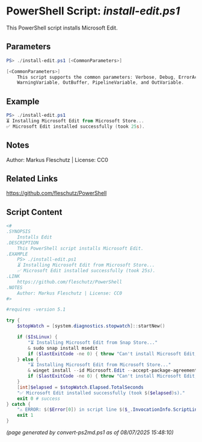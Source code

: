 PowerShell Script: *install-edit.ps1*
===================================

This PowerShell script installs Microsoft Edit.

Parameters
----------
```powershell
PS> ./install-edit.ps1 [<CommonParameters>]

[<CommonParameters>]
    This script supports the common parameters: Verbose, Debug, ErrorAction, ErrorVariable, WarningAction, 
    WarningVariable, OutBuffer, PipelineVariable, and OutVariable.
```

Example
-------
```powershell
PS> ./install-edit.ps1
⏳ Installing Microsoft Edit from Microsoft Store...
✅ Microsoft Edit installed successfully (took 25s).

```

Notes
-----
Author: Markus Fleschutz | License: CC0

Related Links
-------------
https://github.com/fleschutz/PowerShell

Script Content
--------------
```powershell
<#
.SYNOPSIS
	Installs Edit
.DESCRIPTION
	This PowerShell script installs Microsoft Edit.
.EXAMPLE
	PS> ./install-edit.ps1
	⏳ Installing Microsoft Edit from Microsoft Store...
	✅ Microsoft Edit installed successfully (took 25s).
.LINK
	https://github.com/fleschutz/PowerShell
.NOTES
	Author: Markus Fleschutz | License: CC0
#>

#requires -version 5.1

try {
	$stopWatch = [system.diagnostics.stopwatch]::startNew()

	if ($IsLinux) {
		"⏳ Installing Microsoft Edit from Snap Store..."
		& sudo snap install msedit 
		if ($lastExitCode -ne 0) { throw "Can't install Microsoft Edit, is it already installed?" }
	} else {
		"⏳ Installing Microsoft Edit from Microsoft Store..."
		& winget install --id Microsoft.Edit --accept-package-agreements --accept-source-agreements
		if ($lastExitCode -ne 0) { throw "Can't install Microsoft Edit, is it already installed?" }
	}
	[int]$elapsed = $stopWatch.Elapsed.TotalSeconds
	"✅ Microsoft Edit installed successfully (took $($elapsed)s)."
	exit 0 # success
} catch {
	"⚠️ ERROR: $($Error[0]) in script line $($_.InvocationInfo.ScriptLineNumber)."
	exit 1
}
```

*(page generated by convert-ps2md.ps1 as of 08/07/2025 15:48:10)*
